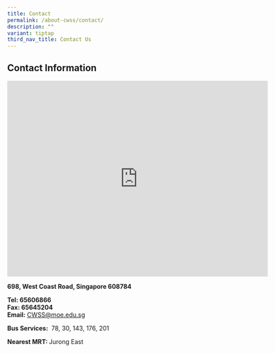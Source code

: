 ```yaml
---
title: Contact
permalink: /about-cwss/contact/
description: ""
variant: tiptap
third_nav_title: Contact Us
---
```

<h2>Contact Information</h2>
<div class="iframe-wrapper">
<iframe style="border:0;" height="450" width="600" allowfullscreen="true" frameborder="0" src="https://www.google.com/maps/embed?pb=!1m18!1m12!1m3!1d3988.761153410077!2d103.74341421532647!3d1.3189928620398221!2m3!1f0!2f0!3f0!3m2!1i1024!2i768!4f13.1!3m3!1m2!1s0x31da1017081139f5%3A0x2ef467091edf9baf!2sCommonwealth%20Secondary%20School!5e0!3m2!1sen!2ssg!4v1681288268365!5m2!1sen!2ssg"></iframe>
</div>
<p></p>
<p><strong>698, West Coast Road, Singapore 608784</strong>
</p>
<p><strong>Tel: 65606866</strong> 
<br><strong>Fax:&nbsp;65645204</strong> 
<br><strong>Email:</strong>&nbsp;<a href="mailto:CWSS@moe.edu.sg" rel="noopener noreferrer nofollow" target="_blank">CWSS@moe.edu.sg</a>
</p>
<p><strong>Bus Services:</strong>&nbsp;&nbsp;78, 30, 143, 176, 201</p>
<p><strong>Nearest MRT: </strong>Jurong East</p>